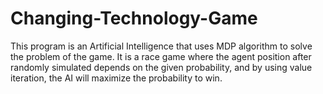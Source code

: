 # Changing-Technology-Game
This program is an Artificial Intelligence that uses MDP algorithm to solve the problem of the game. It is a race game where the agent position after randomly simulated depends on the given probability, and by using value iteration, the AI will maximize the probability to win.
